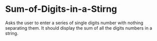# Sum-of-Digits-in-a-Stirng
Asks the user to enter a series of single digits number with nothing separating them. It should display the sum of all the digits numbers in a string. 
